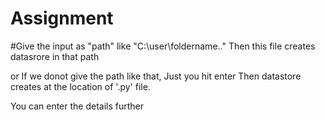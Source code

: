 # Assignment
#Give the input as "path" like "C:\user\foldername\.." 
Then this file creates datasrore in that path

or 
If we donot give the path like that,
Just you hit enter
Then datastore creates at the location of '.py' file.

You can enter the details further
